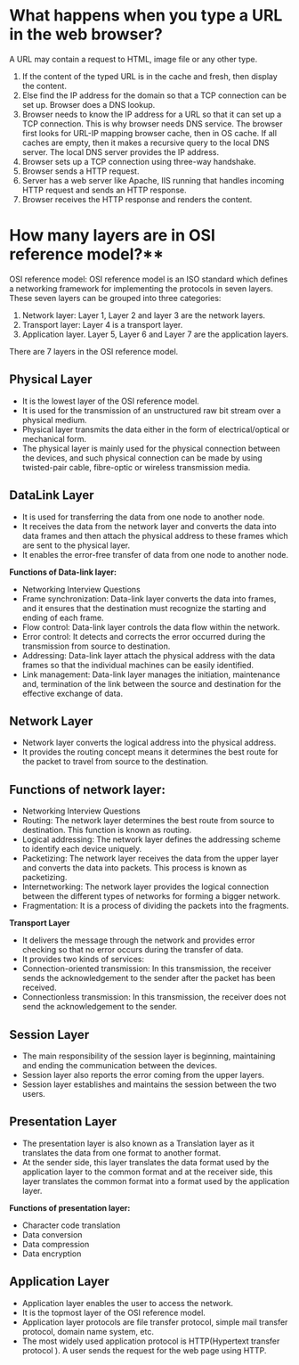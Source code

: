 # What happens when you type a URL in the web browser?

A URL may contain a request to HTML, image file or any other type.

1. If the content of the typed URL is in the cache and fresh, then display the content.
2. Else find the IP address for the domain so that a TCP connection can be set up. Browser does a DNS lookup.
3. Browser needs to know the IP address for a URL so that it can set up a TCP connection.  This is why browser needs DNS service. The browser first looks for URL-IP mapping browser cache, then in OS cache. If all caches are empty, then it makes a recursive query to the local DNS server.   The local DNS server provides the IP address.
4. Browser sets up a TCP connection using three-way handshake.
5. Browser sends a HTTP request.
6. Server has a web server like Apache, IIS running that handles incoming HTTP request and sends an HTTP response.
7. Browser receives the HTTP response and renders the content.


# How many layers are in OSI reference model?**

OSI reference model: OSI reference model is an ISO standard which defines a networking framework for implementing the protocols in seven layers. These seven layers can be grouped into three categories:
1. Network layer: Layer 1, Layer 2 and layer 3 are the network layers.
2. Transport layer: Layer 4 is a transport layer.
3. Application layer. Layer 5, Layer 6 and Layer 7 are the application layers.

There are 7 layers in the OSI reference model.

## **Physical Layer**
    
* It is the lowest layer of the OSI reference model.
* It is used for the transmission of an unstructured raw bit stream over a physical medium.
* Physical layer transmits the data either in the form of electrical/optical or mechanical form.
* The physical layer is mainly used for the physical connection between the devices, and such physical connection can be made by using twisted-pair cable, fibre-optic or wireless transmission media.

## **DataLink Layer**

* It is used for transferring the data from one node to another node.
* It receives the data from the network layer and converts the data into data frames and then attach the physical address to these frames which are sent to the physical layer.
* It enables the error-free transfer of data from one node to another node.

**Functions of Data-link layer:**

* Networking Interview Questions
* Frame synchronization: Data-link layer converts the data into frames, and it ensures that the destination must recognize the starting and ending of each frame.
* Flow control: Data-link layer controls the data flow within the network.
* Error control: It detects and corrects the error occurred during the transmission from source to destination.
* Addressing: Data-link layer attach the physical address with the data frames so that the individual machines can be easily identified.
* Link management: Data-link layer manages the initiation, maintenance and, termination of the link between the source and destination for the effective exchange of data.

## **Network Layer**

* Network layer converts the logical address into the physical address.
* It provides the routing concept means it determines the best route for the packet to travel from source to the destination.

## **Functions of network layer:**

* Networking Interview Questions
* Routing: The network layer determines the best route from source to destination. This function is known as routing.
* Logical addressing: The network layer defines the addressing scheme to identify each device uniquely.
* Packetizing: The network layer receives the data from the upper layer and converts the data into packets. This process is known as packetizing.
* Internetworking: The network layer provides the logical connection between the different types of networks for forming a bigger network.
* Fragmentation: It is a process of dividing the packets into the fragments.

**Transport Layer**

* It delivers the message through the network and provides error checking so that no error occurs during the transfer of data.
* It provides two kinds of services:
* Connection-oriented transmission: In this transmission, the receiver sends the acknowledgement to the sender after the packet has been received.
* Connectionless transmission: In this transmission, the receiver does not send the acknowledgement to the sender.

## **Session Layer**

* The main responsibility of the session layer is beginning, maintaining and ending the communication between the devices.
* Session layer also reports the error coming from the upper layers.
* Session layer establishes and maintains the session between the two users.

## **Presentation Layer**

* The presentation layer is also known as a Translation layer as it translates the data from one format to another format.
* At the sender side, this layer translates the data format used by the application layer to the common format and at the receiver side, this layer translates the common format into a format used by the application layer.

**Functions of presentation layer:**
* Character code translation
* Data conversion
* Data compression
* Data encryption


## **Application Layer**

* Application layer enables the user to access the network.
* It is the topmost layer of the OSI reference model.
* Application layer protocols are file transfer protocol, simple mail transfer protocol, domain name system, etc.
* The most widely used application protocol is HTTP(Hypertext transfer protocol ). A user sends the request for the web page using HTTP.
